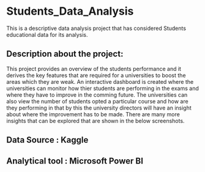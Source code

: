 # Students_Data_Analysis

This is a descriptive data analysis project that has considered Students educational data for its analysis.

## Description about the project:

This project provides an overview of the students performance and it derives the key features that are required for a universities to boost the areas which they are weak.
An interactive dashboard is created where the universities can monitor how thier students are performing in the exams and where they have to improve in the comming future.
The universities can also view the number of students opted a particular course and how are they performing in that by this the university directors will have an insight about where the improvement has to be made.
There are many more insights that can be explored that are shown in the below screenshots.


## Data Source : Kaggle 
## Analytical tool : Microsoft Power BI


